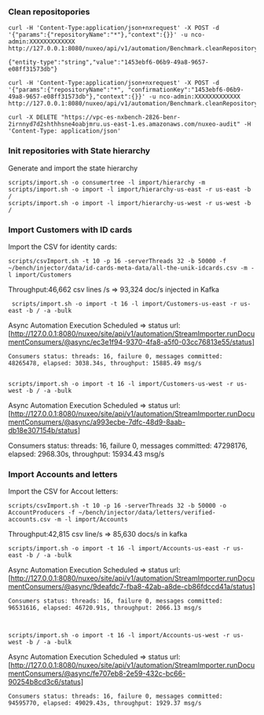 
### Clean repositopories


    curl -H 'Content-Type:application/json+nxrequest' -X POST -d '{"params":{"repositoryName":"*"},"context":{}}' -u nco-admin:XXXXXXXXXXXXX http://127.0.0.1:8080/nuxeo/api/v1/automation/Benchmark.cleanRepository

    {"entity-type":"string","value":"1453ebf6-06b9-49a8-9657-e08ff31573db"}

    curl -H 'Content-Type:application/json+nxrequest' -X POST -d '{"params":{"repositoryName":"*", "confirmationKey":"1453ebf6-06b9-49a8-9657-e08ff31573db"},"context":{}}' -u nco-admin:XXXXXXXXXXXXX http://127.0.0.1:8080/nuxeo/api/v1/automation/Benchmark.cleanRepository

    curl -X DELETE "https://vpc-es-nxbench-2826-benr-2irnnyd7d2shthhsne4oabjmru.us-east-1.es.amazonaws.com/nuxeo-audit" -H 'Content-Type: application/json' 

### Init repositories with State hierarchy

Generate and import the state hierarchy

    scripts/import.sh -o consumertree -l import/hierarchy -m 
    scripts/import.sh -o import -l import/hierarchy-us-east -r us-east -b /
    scripts/import.sh -o import -l import/hierarchy-us-west -r us-west -b /

### Import Customers with ID cards


Import the CSV for identity cards:

    scripts/csvImport.sh -t 10 -p 16 -serverThreads 32 -b 50000 -f ~/bench/injector/data/id-cards-meta-data/all-the-unik-idcards.csv -m -l import/Customers


Throughput:46,662 csv lines /s => 93,324 doc/s injected in Kafka


     scripts/import.sh -o import -t 16 -l import/Customers-us-east -r us-east -b / -a -bulk

Async Automation Execution Scheduled
  => status url:[http://127.0.0.1:8080/nuxeo/site/api/v1/automation/StreamImporter.runDocumentConsumers/@async/ec3e1f94-9370-4fa8-a5f0-03cc76813e55/status]


    Consumers status: threads: 16, failure 0, messages committed: 48265478, elapsed: 3038.34s, throughput: 15885.49 msg/s
  

    scripts/import.sh -o import -t 16 -l import/Customers-us-west -r us-west -b / -a -bulk

Async Automation Execution Scheduled
  => status url:[http://127.0.0.1:8080/nuxeo/site/api/v1/automation/StreamImporter.runDocumentConsumers/@async/a993ecbe-7dfc-48d9-8aab-db18e307154b/status]

Consumers status: threads: 16, failure 0, messages committed: 47298176, elapsed: 2968.30s, throughput: 15934.43 msg/s


### Import Accounts and letters


Import the CSV for Accout letters:

    scripts/csvImport.sh -t 10 -p 16 -serverThreads 32 -b 50000 -o AccountProducers -f ~/bench/injector/data/letters/verified-accounts.csv -m -l import/Accounts


Throughput:42,815 csv line/s => 85,630 docs/s in kafka


    scripts/import.sh -o import -t 16 -l import/Accounts-us-east -r us-east -b / -a -bulk

Async Automation Execution Scheduled
  => status url:[http://127.0.0.1:8080/nuxeo/site/api/v1/automation/StreamImporter.runDocumentConsumers/@async/9deafdc7-fba8-42ab-a8de-cb86fdccd41a/status]


    Consumers status: threads: 16, failure 0, messages committed: 96531616, elapsed: 46720.91s, throughput: 2066.13 msg/s

    

    scripts/import.sh -o import -t 16 -l import/Accounts-us-west -r us-west -b / -a -bulk

Async Automation Execution Scheduled
  => status url:[http://127.0.0.1:8080/nuxeo/site/api/v1/automation/StreamImporter.runDocumentConsumers/@async/fe707eb8-2e59-432c-bc66-90254b8cd3c6/status]


    Consumers status: threads: 16, failure 0, messages committed: 94595770, elapsed: 49029.43s, throughput: 1929.37 msg/s

